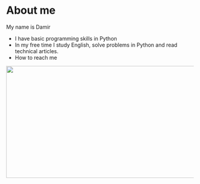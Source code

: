 # **About me**
My name is Damir 
- I have basic programming skills in Python
- In my free time I study English, solve problems in Python and read technical articles.
- How to reach me
<div align="center">
  <img src="https://media.giphy.com/media/dWesBcTLavkZuG35MI/giphy.gif" width="600" height="300"/>
</div>
